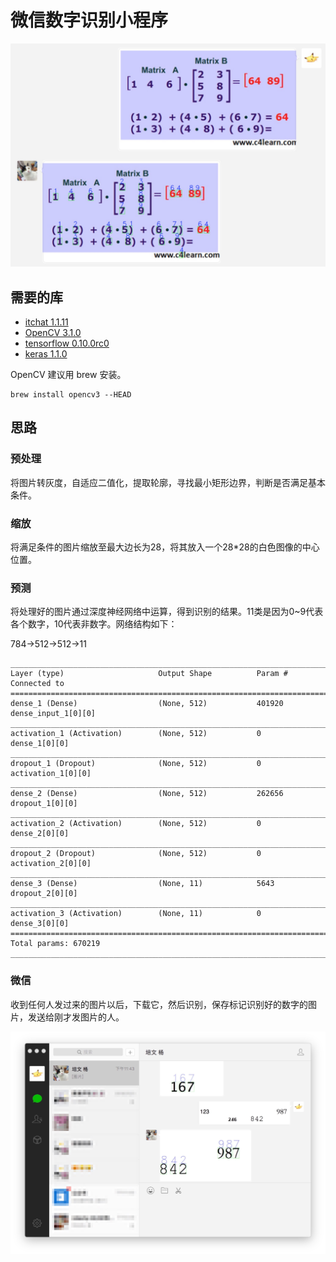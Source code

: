 # 微信数字识别小程序

![](https://raw.githubusercontent.com/ypwhs/resources/master/WechatIMG57.jpeg)

## 需要的库

* [itchat 1.1.11](https://github.com/littlecodersh/ItChat)
* [OpenCV 3.1.0](https://github.com/opencv/opencv)
* [tensorflow 0.10.0rc0](https://github.com/tensorflow/tensorflow/tree/v0.10.0rc0)
* [keras 1.1.0](https://github.com/fchollet/keras)

OpenCV 建议用 brew 安装。

```shell
brew install opencv3 --HEAD
```

## 思路

### 预处理

将图片转灰度，自适应二值化，提取轮廓，寻找最小矩形边界，判断是否满足基本条件。

### 缩放

将满足条件的图片缩放至最大边长为28，将其放入一个28*28的白色图像的中心位置。

### 预测

将处理好的图片通过深度神经网络中运算，得到识别的结果。11类是因为0~9代表各个数字，10代表非数字。网络结构如下：

784->512->512->11

```
____________________________________________________________________________________________________
Layer (type)                     Output Shape          Param #     Connected to
====================================================================================================
dense_1 (Dense)                  (None, 512)           401920      dense_input_1[0][0]
____________________________________________________________________________________________________
activation_1 (Activation)        (None, 512)           0           dense_1[0][0]
____________________________________________________________________________________________________
dropout_1 (Dropout)              (None, 512)           0           activation_1[0][0]
____________________________________________________________________________________________________
dense_2 (Dense)                  (None, 512)           262656      dropout_1[0][0]
____________________________________________________________________________________________________
activation_2 (Activation)        (None, 512)           0           dense_2[0][0]
____________________________________________________________________________________________________
dropout_2 (Dropout)              (None, 512)           0           activation_2[0][0]
____________________________________________________________________________________________________
dense_3 (Dense)                  (None, 11)            5643        dropout_2[0][0]
____________________________________________________________________________________________________
activation_3 (Activation)        (None, 11)            0           dense_3[0][0]
====================================================================================================
Total params: 670219
____________________________________________________________________________________________________
```

### 微信

收到任何人发过来的图片以后，下载它，然后识别，保存标记识别好的数字的图片，发送给刚才发图片的人。

![](https://raw.githubusercontent.com/ypwhs/resources/master/WechatIMG50.jpg)